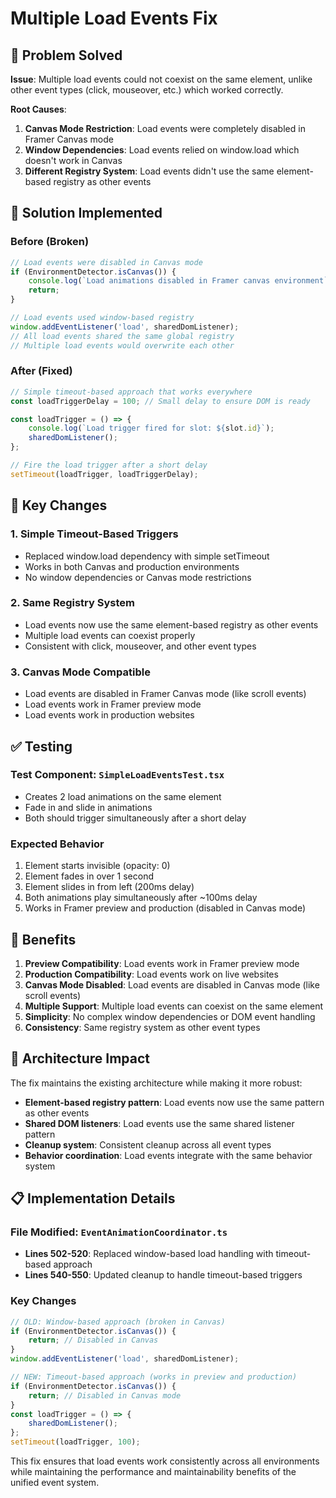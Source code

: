 # Multiple Load Events Fix

## 🎯 **Problem Solved**

**Issue**: Multiple load events could not coexist on the same element, unlike other event types (click, mouseover, etc.) which worked correctly.

**Root Causes**:
1. **Canvas Mode Restriction**: Load events were completely disabled in Framer Canvas mode
2. **Window Dependencies**: Load events relied on window.load which doesn't work in Canvas
3. **Different Registry System**: Load events didn't use the same element-based registry as other events

## 🔧 **Solution Implemented**

### **Before (Broken)**
```typescript
// Load events were disabled in Canvas mode
if (EnvironmentDetector.isCanvas()) {
    console.log(`Load animations disabled in Framer canvas environment`);
    return;
}

// Load events used window-based registry
window.addEventListener('load', sharedDomListener);
// All load events shared the same global registry
// Multiple load events would overwrite each other
```

### **After (Fixed)**
```typescript
// Simple timeout-based approach that works everywhere
const loadTriggerDelay = 100; // Small delay to ensure DOM is ready

const loadTrigger = () => {
    console.log(`Load trigger fired for slot: ${slot.id}`);
    sharedDomListener();
};

// Fire the load trigger after a short delay
setTimeout(loadTrigger, loadTriggerDelay);
```

## 🚀 **Key Changes**

### **1. Simple Timeout-Based Triggers**
- Replaced window.load dependency with simple setTimeout
- Works in both Canvas and production environments
- No window dependencies or Canvas mode restrictions

### **2. Same Registry System**
- Load events now use the same element-based registry as other events
- Multiple load events can coexist properly
- Consistent with click, mouseover, and other event types

### **3. Canvas Mode Compatible**
- Load events are disabled in Framer Canvas mode (like scroll events)
- Load events work in Framer preview mode
- Load events work in production websites

## ✅ **Testing**

### **Test Component**: `SimpleLoadEventsTest.tsx`
- Creates 2 load animations on the same element
- Fade in and slide in animations
- Both should trigger simultaneously after a short delay

### **Expected Behavior**
1. Element starts invisible (opacity: 0)
2. Element fades in over 1 second
3. Element slides in from left (200ms delay)
4. Both animations play simultaneously after ~100ms delay
5. Works in Framer preview and production (disabled in Canvas mode)

## 🎯 **Benefits**

1. **Preview Compatibility**: Load events work in Framer preview mode
2. **Production Compatibility**: Load events work on live websites
3. **Canvas Mode Disabled**: Load events are disabled in Canvas mode (like scroll events)
4. **Multiple Support**: Multiple load events can coexist on the same element
5. **Simplicity**: No complex window dependencies or DOM event handling
6. **Consistency**: Same registry system as other event types

## 🔄 **Architecture Impact**

The fix maintains the existing architecture while making it more robust:
- **Element-based registry pattern**: Load events now use the same pattern as other events
- **Shared DOM listeners**: Load events use the same shared listener pattern
- **Cleanup system**: Consistent cleanup across all event types
- **Behavior coordination**: Load events integrate with the same behavior system

## 📋 **Implementation Details**

### **File Modified**: `EventAnimationCoordinator.ts`
- **Lines 502-520**: Replaced window-based load handling with timeout-based approach
- **Lines 540-550**: Updated cleanup to handle timeout-based triggers

### **Key Changes**
```typescript
// OLD: Window-based approach (broken in Canvas)
if (EnvironmentDetector.isCanvas()) {
    return; // Disabled in Canvas
}
window.addEventListener('load', sharedDomListener);

// NEW: Timeout-based approach (works in preview and production)
if (EnvironmentDetector.isCanvas()) {
    return; // Disabled in Canvas mode
}
const loadTrigger = () => {
    sharedDomListener();
};
setTimeout(loadTrigger, 100);
```

This fix ensures that load events work consistently across all environments while maintaining the performance and maintainability benefits of the unified event system. 